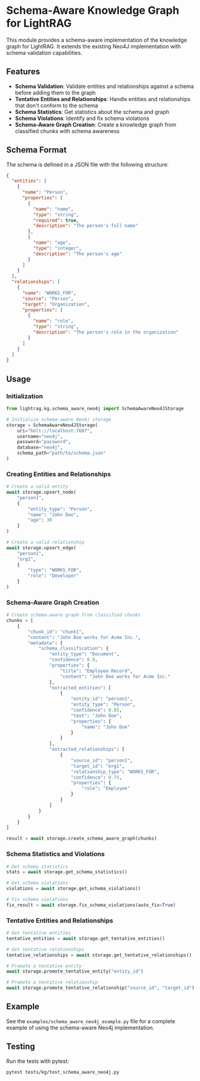 # Schema-Aware Knowledge Graph for LightRAG

This module provides a schema-aware implementation of the knowledge graph for LightRAG. It extends the existing Neo4J implementation with schema validation capabilities.

## Features

- **Schema Validation**: Validate entities and relationships against a schema before adding them to the graph
- **Tentative Entities and Relationships**: Handle entities and relationships that don't conform to the schema
- **Schema Statistics**: Get statistics about the schema and graph
- **Schema Violations**: Identify and fix schema violations
- **Schema-Aware Graph Creation**: Create a knowledge graph from classified chunks with schema awareness

## Schema Format

The schema is defined in a JSON file with the following structure:

```json
{
  "entities": [
    {
      "name": "Person",
      "properties": [
        {
          "name": "name",
          "type": "string",
          "required": true,
          "description": "The person's full name"
        },
        {
          "name": "age",
          "type": "integer",
          "description": "The person's age"
        }
      ]
    }
  ],
  "relationships": [
    {
      "name": "WORKS_FOR",
      "source": "Person",
      "target": "Organization",
      "properties": [
        {
          "name": "role",
          "type": "string",
          "description": "The person's role in the organization"
        }
      ]
    }
  ]
}
```

## Usage

### Initialization

```python
from lightrag.kg.schema_aware_neo4j import SchemaAwareNeo4JStorage

# Initialize schema-aware Neo4j storage
storage = SchemaAwareNeo4JStorage(
    uri="bolt://localhost:7687",
    username="neo4j",
    password="password",
    database="neo4j",
    schema_path="path/to/schema.json"
)
```

### Creating Entities and Relationships

```python
# Create a valid entity
await storage.upsert_node(
    "person1",
    {
        "entity_type": "Person",
        "name": "John Doe",
        "age": 30
    }
)

# Create a valid relationship
await storage.upsert_edge(
    "person1",
    "org1",
    {
        "type": "WORKS_FOR",
        "role": "Developer"
    }
)
```

### Schema-Aware Graph Creation

```python
# Create schema-aware graph from classified chunks
chunks = [
    {
        "chunk_id": "chunk1",
        "content": "John Doe works for Acme Inc.",
        "metadata": {
            "schema_classification": {
                "entity_type": "Document",
                "confidence": 0.9,
                "properties": {
                    "title": "Employee Record",
                    "content": "John Doe works for Acme Inc."
                },
                "extracted_entities": [
                    {
                        "entity_id": "person1",
                        "entity_type": "Person",
                        "confidence": 0.85,
                        "text": "John Doe",
                        "properties": {
                            "name": "John Doe"
                        }
                    }
                ],
                "extracted_relationships": [
                    {
                        "source_id": "person1",
                        "target_id": "org1",
                        "relationship_type": "WORKS_FOR",
                        "confidence": 0.75,
                        "properties": {
                            "role": "Employee"
                        }
                    }
                ]
            }
        }
    }
]

result = await storage.create_schema_aware_graph(chunks)
```

### Schema Statistics and Violations

```python
# Get schema statistics
stats = await storage.get_schema_statistics()

# Get schema violations
violations = await storage.get_schema_violations()

# Fix schema violations
fix_result = await storage.fix_schema_violations(auto_fix=True)
```

### Tentative Entities and Relationships

```python
# Get tentative entities
tentative_entities = await storage.get_tentative_entities()

# Get tentative relationships
tentative_relationships = await storage.get_tentative_relationships()

# Promote a tentative entity
await storage.promote_tentative_entity("entity_id")

# Promote a tentative relationship
await storage.promote_tentative_relationship("source_id", "target_id")
```

## Example

See the `examples/schema_aware_neo4j_example.py` file for a complete example of using the schema-aware Neo4j implementation.

## Testing

Run the tests with pytest:

```bash
pytest tests/kg/test_schema_aware_neo4j.py
```
